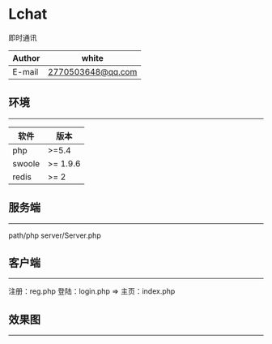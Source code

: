 # Lchat
即时通讯

|Author|white|
|---|---
|E-mail|2770503648@qq.com


## 环境
--------

软件 | 版本|
--------- | --------|
php  | >=5.4 |
swoole  | >= 1.9.6 |
redis  | >= 2 |


## 服务端
--------

path/php server/Server.php 


## 客户端
--------

注册：reg.php
登陆：login.php => 主页：index.php


## 效果图
--------






